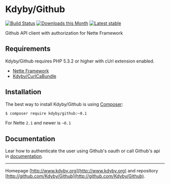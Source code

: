 Kdyby/Github
======

[![Build Status](https://travis-ci.org/Kdyby/Github.svg?branch=master)](https://travis-ci.org/Kdyby/Github)
[![Downloads this Month](https://img.shields.io/packagist/dm/kdyby/github.svg)](https://packagist.org/packages/kdyby/github)
[![Latest stable](https://img.shields.io/packagist/v/kdyby/github.svg)](https://packagist.org/packages/kdyby/github)

Github API client with authorization for Nette Framework


Requirements
------------

Kdyby/Github requires PHP 5.3.2 or higher with cUrl extension enabled.

- [Nette Framework](https://github.com/nette/nette)
- [Kdyby/CurlCaBundle](https://github.com/Kdyby/CurlCaBundle)


Installation
------------

The best way to install Kdyby/Github is using  [Composer](http://getcomposer.org/):

```sh
$ composer require kdyby/github:~0.1
```

For Nette `2.1` and newer is `~0.1`


Documentation
------------

Lear how to authenticate the user using Github's oauth or call Github's api in [documentation](https://github.com/Kdyby/Github/blob/master/docs/en/index.md).



-----

Homepage [http://www.kdyby.org](http://www.kdyby.org) and repository [http://github.com/Kdyby/Github](http://github.com/Kdyby/Github).
